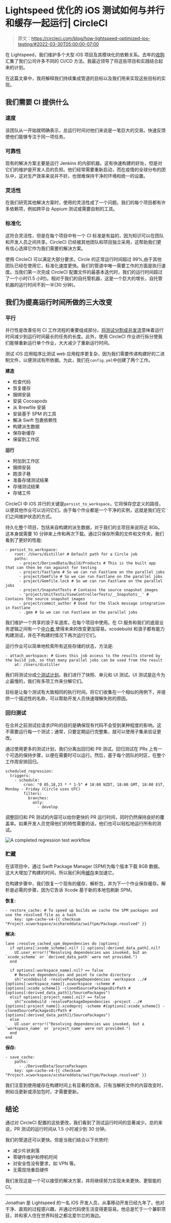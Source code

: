 # Lightspeed 优化的 iOS 测试如何与并行和缓存一起运行| CircleCI

> 原文：<https://circleci.com/blog/how-lightspeed-optimized-ios-testing/#2022-03-30T05:00:00-07:00>

在 Lightspeed，我们维护多个大型 iOS 项目及其模块化的依赖关系。去年的[收购](https://en.wikipedia.org/wiki/Lightspeed_(company))汇集了我们公司许多不同的 CI/CD 方法。我最近领导了将这些项目和实践结合起来的计划。

在这篇文章中，我将解释我们持续集成管道的目标以及我们用来实现这些目标的实现。

## 我们需要 CI 提供什么

### 速度

该团队从一开始就明确表示，总运行时间对他们来说是一笔巨大的交易。快速反馈使他们能够专注于同一项任务。

### 可靠性

现有的解决方案主要是运行 Jenkins 的内部机器。这有快速构建的好处，但是对它们的维护是开发人员的负担。他们经常需要重新启动，而在疫情的全球分布的团队中，这对生产效率来说并不好。也很难保持干净的环境和统一的设置。

### 灵活性

在我们研究其他解决方案时，使用的灵活性成了一个问题。我们的每个项目都有许多依赖项，例如跨平台 Appium 测试或需要自制的工具。

### 标准化

这符合灵活性，但是在每个项目中有一个 CI 标准是有益的，因为知识可以在团队和开发人员之间共享。CircleCI 已经被其他团队和项目独立采用，这帮助我们更有信心选择它作为我们需要的解决方案。

使用 CircleCI 可以满足大部分要求。Circle 的正常运行时间超过 99%,由于其他团队已经在使用它，标准化速度更快。我们的管道中唯一需要工作的方面是执行速度。当我们第一次完成 CircleCI 配置文件的最基本迭代时，我们的运行时间超过了一个小时(1.5 小时)。相对于我们的自托管机器，这是一个巨大的增长，自托管机器的运行时间不到一半(30 分钟)。

## 我们为提高运行时间所做的三大改变

### 平行

并行性是改善任何 CI 工作流程的重要组成部分。[将测试分割成并发流](https://circleci.com/blog/a-guide-to-test-splitting/)意味着运行时间减少到运行时间最长的任务的长度。此外，使用 CircleCI 作业进行拆分使我们能够重新运行单个作业，大大减少了重新运行时间。

测试 iOS 应用程序比测试 web 应用程序更复杂，因为我们需要传递构建好的二进制文件，以便测试有所依据。为此，我们在`config.yml`中创建了两个工作。

**建造**

*   检查代码
*   恢复缓存
*   捆绑安装
*   安装 Cocoapods
*   从 Brewfile 安装
*   安装基于 SPM 的工具
*   解决 Swift 包裹依赖性
*   构建派生数据
*   保存新缓存
*   保留到工作区

**运行**

*   附加到工作区
*   捆绑安装
*   跑浪子巷
*   准备存储测试结果
*   存储测试结果
*   存储工件

CircleCI 中 iOS 并行的关键是`persist_to_workspace`，它将保存您定义的路径，以便其他作业可以访问它们。由于每个作业都是一个干净的实例，这就是我们在它们之间维护状态的方式。

持久化整个项目，包括来自构建的派生数据，对于我们的主项目来说将近 8Gb。这本身就需要 10 分钟来上传和再次下载。通过只保存所需的文件和文件夹，我们看到了更好的性能:

```
- persist_to_workspace:
    root: /Users/distiller # Default path for a Circle job
    paths:
      - project/DerivedData/Build/Products # This is the built app that can then be ran against for testing
      - project/fastlane # So we can run Fastlane on the parallel jobs
      - project/Gemfile # So we can run Fastlane on the parallel jobs
      - project/Gemfile.lock # So we can run Fastlane on the parallel jobs
      - project/SnapshotTests # Contains the source snapshot images
      - 'project/UnitTests/ViewControllerTests/__Snapshots__' # Contains the source snapshot images
      - project/commit_author # Used for the Slack message integration in Fastlane
      - .gem # So we can run Fastlane on the parallel jobs 
```

我们维护一个共享的浪子车道库，在每个项目中使用。在 CI 服务和我们的底层业务逻辑之间有一个[中介者](https://en.wikipedia.org/wiki/Mediator_pattern),使得未来的改变更加容易。xcodebuild 和浪子都有能力构建测试，并在不构建的情况下再次运行它们。

运行作业可以简单地检索所有这些存储的状态，方法是:

```
- attach_workspace: # Gives this job access to the results stored by the build job, so that many parallel jobs can be used from the result
    at: /Users/distiller 
```

我们将测试分成[个测试计划](https://www.raywenderlich.com/10212963-xcode-test-plans-for-ios-getting-started)。我们进行了快照、单元和 UI 测试。UI 测试是迄今为止最慢的，我们有多项工作来分解它们。

目标是让每个测试有大致相同的执行时间。将它们收集在一个相似的用例下，并提供一个描述性的名称，可以帮助开发人员快速理解失败的原因。

### 回归测试

在合并之前测试拉请求(PR)的目的是确保现有代码不会受到某种程度的影响。这不需要运行每一个测试；通常，只要定期运行完整集，就可以使用子集来验证更改。

通过使用更多的测试计划，我们分离出回归和 PR 测试。回归测试在 PRs 上有一个可选的保持步骤，以便在需要时可以运行。然后，基于每个团队的时区，在整个工作周安排回归。

```
scheduled_regression:
  triggers:
    - schedule:
        cron: "0 05,18,23 * * 1-5" # 18:00 NZDT, 18:00 GMT, 18:00 EST, Monday - Friday (Circle uses UTC)
        filters:
          branches:
            only:
              - develop 
```

调整回归和 PR 测试的内容可以给你更快的 PR 运行时间，同时仍然保持良好的覆盖率。如果开发人员觉得他们的特性需要的话，他们也可以轻松地运行所有的测试。

![A completed regression test workflow](img/43a40de758d61b279f72f523b8fb6492.png)

### 贮藏

在该项目中，通过 Swift Package Manager (SPM)为每个版本下载 8GB 数据。这大大增加了构建的时间，所以我们利用[缓存](https://circleci.com/blog/config-best-practices-dependency-caching/)来加速它。

在构建步骤中，我们恢复一个现有的缓存，解析包，并为下一个作业保存缓存。解析是必需的步骤，因为它告诉 Xcode 基于新的本地包刷新 SPM。

**恢复:**

```
- restore_cache: # To speed up builds we cache the SPM packages and use the resolved file as a hash
    key: spm-cache-v4-{{ checksum "Project.xcworkspace/xcshareddata/swiftpm/Package.resolved" }} 
```

**解决:**

```
lane :resolve_cached_spm_dependencies do |options|
  if options[:xcode_scheme].nil? || options[:derived_data_path].nil?
    UI.user_error!("Resolving dependencies was invoked, but an `xcode_scheme` or `derived_data_path` were not provided.")
  end

  if options[:workspace_name].nil? == false
    # Resolve dependencies and point to cache directory
    sh("xcodebuild -resolvePackageDependencies -workspace ../#{options[:workspace_name]}.xcworkspace -scheme #{options[:xcode_scheme]} -clonedSourcePackagesDirPath #{options[:derived_data_path]}/SourcePackages")
  elsif options[:project_name].nil? == false
    sh("xcodebuild -resolvePackageDependencies -project ../#{options[:project_name]}.xcodeproj -scheme #{options[:xcode_scheme]} -clonedSourcePackagesDirPath #{options[:derived_data_path]}/SourcePackages")
  else
    UI.user_error!("Resolving dependencies was invoked, but a `workspace_name` or `project_name` were not provided.")
  end
end 
```

**保存:**

```
- save_cache:
    paths:
      - ./DerivedData/SourcePackages
    key: spm-cache-v4-{{ checksum "Project.xcworkspace/xcshareddata/swiftpm/Package.resolved" }} 
```

我们注意到使用缓存在构建时间上有显著的改进。只有当解析文件的内容改变时，例如当更新或添加包时，才需要更新。

## 结论

通过对 CircleCI 配置的这些更改，我们看到了测试运行时间的显著减少。总的来说，PR 测试的运行时间从 1.5 小时减少到 30 分钟。

我们的管道还可以更快。但是当我们结合以下优势时:

*   减少片状剥落
*   零硬件维护和停机时间
*   对安全性没有要求，如 VPN 等。
*   无需现场重启硬件

我们发现这是一个可以接受的解决方案，并将继续努力实现未来更快、更智能的 CI。

* * *

Jonathan 是 Lightspeed 的一名 iOS 开发人员，从事移动开发已经九年了。他对干净、直观的过程感兴趣，并通过代码使生活变得更容易。他总是忙于一个兼职项目，并和家人住在世界科技之都北爱尔兰的海边。